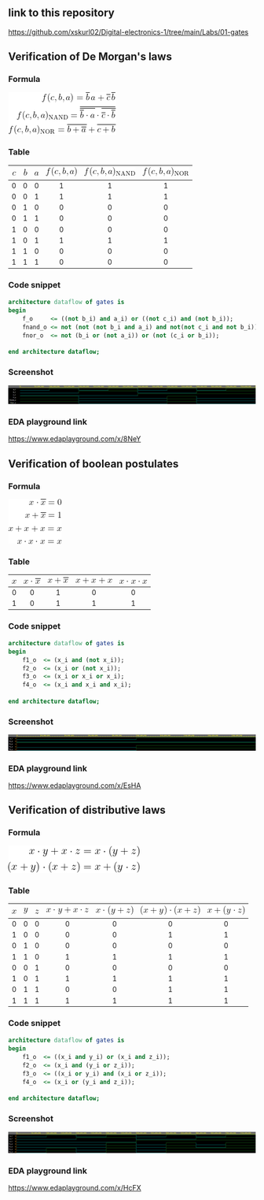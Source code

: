 ## link to this repository
https://github.com/xskurl02/Digital-electronics-1/tree/main/Labs/01-gates
## Verification of De Morgan's laws

### Formula
![formula of De Morgan Theorem](https://github.com/xskurl02/Digital-electronics-1/blob/main/Labs/01-gates/Images/De_Morgan_Theorem.gif)
### Table 

|![](https://github.com/xskurl02/Digital-electronics-1/blob/main/Labs/01-gates/Images/Table_Contents/De_Morgan/De_Morgan_C.gif)|![](https://github.com/xskurl02/Digital-electronics-1/blob/main/Labs/01-gates/Images/Table_Contents/De_Morgan/De_Morgan_B.gif)|![](https://github.com/xskurl02/Digital-electronics-1/blob/main/Labs/01-gates/Images/Table_Contents/De_Morgan/De_Morgan_A.gif)|![](https://github.com/xskurl02/Digital-electronics-1/blob/main/Labs/01-gates/Images/Table_Contents/De_Morgan/De_Morgan_F.gif)|![](https://github.com/xskurl02/Digital-electronics-1/blob/main/Labs/01-gates/Images/Table_Contents/De_Morgan/De_Morgan_NAND.gif)|![](https://github.com/xskurl02/Digital-electronics-1/blob/main/Labs/01-gates/Images/Table_Contents/De_Morgan/De_Morgan_NOR.gif)|
| :-: | :-: | :-: | :-: | :-: | :-: | 
| 0 | 0 | 0 | 1 |  1 |  1 | 
| 0 | 0 | 1 | 1 |  1 |  1 |
| 0 | 1 | 0 | 0 |  0 |  0 | 
| 0 | 1 | 1 | 0 |  0 |  0 |  
| 1 | 0 | 0 | 0 |  0 |  0 | 
| 1 | 0 | 1 | 1 |  1 |  1 | 
| 1 | 1 | 0 | 0 |  0 |  0 | 
| 1 | 1 | 1 | 0 |  0 |  0 | 

### Code snippet 
```vhdl
architecture dataflow of gates is
begin
    f_o     <= ((not b_i) and a_i) or ((not c_i) and (not b_i));
    fnand_o <= not (not (not b_i and a_i) and not(not c_i and not b_i));
    fnor_o  <= not (b_i or (not a_i)) or (not (c_i or b_i));

end architecture dataflow;

```

### Screenshot
![Screenshot of analysis](https://github.com/xskurl02/Digital-electronics-1/blob/main/Labs/01-gates/Images/Analysis_Screenshots/De_morgan%20laws.png)


### EDA playground link
https://www.edaplayground.com/x/8NeY



## Verification of boolean postulates

### Formula
![formula of Boolean postulates](https://github.com/xskurl02/Digital-electronics-1/blob/main/Labs/01-gates/Images/Postulate_Formula.gif)

### Table 
|![](https://github.com/xskurl02/Digital-electronics-1/blob/main/Labs/01-gates/Images/Table_Contents/Postulate/Postulate_1.gif)|![](https://github.com/xskurl02/Digital-electronics-1/blob/main/Labs/01-gates/Images/Table_Contents/Postulate/Postulate_2.gif)|![](https://github.com/xskurl02/Digital-electronics-1/blob/main/Labs/01-gates/Images/Table_Contents/Postulate/Postulate_3.gif)|![](https://github.com/xskurl02/Digital-electronics-1/blob/main/Labs/01-gates/Images/Table_Contents/Postulate/Postulate_4.gif)|![](https://github.com/xskurl02/Digital-electronics-1/blob/main/Labs/01-gates/Images/Table_Contents/Postulate/Postulate_5.gif)|
| :-: |  :-: |  :-:  | :-:  |  :-: | 
| 0 |   0  |  1  | 0 | 0  |
| 1 |   0  |  1  | 1 | 1  |

### Code snippet 

```vhdl
architecture dataflow of gates is
begin
    f1_o  <= (x_i and (not x_i));
    f2_o  <= (x_i or (not x_i));
    f3_o  <= (x_i or x_i or x_i);
    f4_o  <= (x_i and x_i and x_i);

end architecture dataflow;
```
### Screenshot
![Screenshot of analysis](https://github.com/xskurl02/Digital-electronics-1/blob/main/Labs/01-gates/Images/Analysis_Screenshots/Postulates.png)

### EDA playground link
https://www.edaplayground.com/x/EsHA

## Verification of distributive laws

### Formula
![formula of Distributive laws](https://github.com/xskurl02/Digital-electronics-1/blob/main/Labs/01-gates/Images/Distributive_Laws.gif)

### Table 
| ![](https://github.com/xskurl02/Digital-electronics-1/blob/main/Labs/01-gates/Images/Table_Contents/Distributive/Distributive_x.gif) | ![](https://github.com/xskurl02/Digital-electronics-1/blob/main/Labs/01-gates/Images/Table_Contents/Distributive/Distributive_y.gif) |![](https://github.com/xskurl02/Digital-electronics-1/blob/main/Labs/01-gates/Images/Table_Contents/Distributive/Distributive_z.gif) | ![](https://github.com/xskurl02/Digital-electronics-1/blob/main/Labs/01-gates/Images/Table_Contents/Distributive/Distributive_1.gif) | ![](https://github.com/xskurl02/Digital-electronics-1/blob/main/Labs/01-gates/Images/Table_Contents/Distributive/Distributive_2.gif) | ![](https://github.com/xskurl02/Digital-electronics-1/blob/main/Labs/01-gates/Images/Table_Contents/Distributive/Distributive_3.gif) | ![](https://github.com/xskurl02/Digital-electronics-1/blob/main/Labs/01-gates/Images/Table_Contents/Distributive/Distributive_4.gif)
| :-: | :-: | :-: | :-: | :-: | :-: | :-: | 
| 0 | 0 | 0 |  0  | 0   | 0   | 0   | 
| 1 | 0 | 0 |  0  | 0   | 1   | 1   | 
| 0 | 1 | 0 |  0  | 0   | 0   | 0   |  
| 1 | 1 | 0 |  1  | 1   | 1   | 1   | 
| 0 | 0 | 1 |  0  | 0   | 0   | 0   |  
| 1 | 0 | 1 |  1  | 1   | 1   | 1   |  
| 0 | 1 | 1 |  0  | 0   | 1   | 1   | 
| 1 | 1 | 1 |  1  | 1   | 1   | 1   |  

### Code snippet
```vhdl
architecture dataflow of gates is
begin
    f1_o  <= ((x_i and y_i) or (x_i and z_i));
    f2_o  <= (x_i and (y_i or z_i));
    f3_o  <= ((x_i or y_i) and (x_i or z_i));
    f4_o  <= (x_i or (y_i and z_i));

end architecture dataflow;
```
### Screenshot
![Screenshot of analysis](https://github.com/xskurl02/Digital-electronics-1/blob/main/Labs/01-gates/Images/Analysis_Screenshots/Distributive_laws.png)

### EDA playground link
https://www.edaplayground.com/x/HcFX




